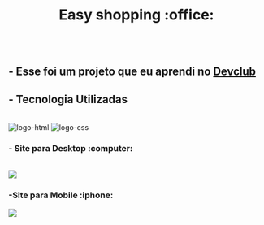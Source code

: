 <h1 align="center">Easy shopping :office:</h1>
<br>
<br>
<h2> - Esse foi um projeto que eu aprendi no <a href="https://rodolfomori.com.br/devclub">Devclub</a></h2>

<h2> - Tecnologia Utilizadas</h2>
<br>
  <img src="https://img.shields.io/badge/HTML5-E34F26?style=for-the-badge&logo=html5&logoColor=white" alt="logo-html" />
  <img src="https://img.shields.io/badge/CSS3-1572B6?style=for-the-badge&logo=css3&logoColor=white" alt="logo-css" />
  <br>

  <h3> - Site para Desktop :computer:</h3>
  <br>
<img src="https://github.com/fernandomatias20000/easy-shopping/blob/main/assets/desktop.jpg?raw=true"/>
<br>
<h3> -Site para Mobile :iphone:</h3>

<img src="https://github.com/fernandomatias20000/easy-shopping/blob/main/assets/mobile.jpg?raw=true">
